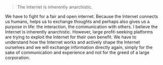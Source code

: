 
 > The Internet is inherently anarchistic.

We have to fight for a fair and open internet. Because the Internet connects us humans, helps us to exchange thoughts and perhaps also gives us a purpose in life: the interaction, the communication with others. 
I believe the Internet is inherently anarchistic. However, large profit-seeking platforms are trying to exploit the Internet for their own benefit. We have to understand how the Internet works and actively shape the Internet ourselves and we will exchange information directly again, simply for the sake of communication and experience and not for the greed of a large corporation.




